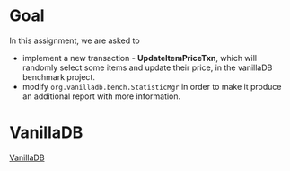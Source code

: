 # Goal
In this assignment, we are asked to
  - implement a new transaction - **UpdateItemPriceTxn**, which will randomly select some items and update their price, in the vanillaDB benchmark project.
  - modify `org.vanilladb.bench.StatisticMgr` in order to make it produce an additional report with more information.


# VanillaDB
[VanillaDB](http://www.vanilladb.org/)


